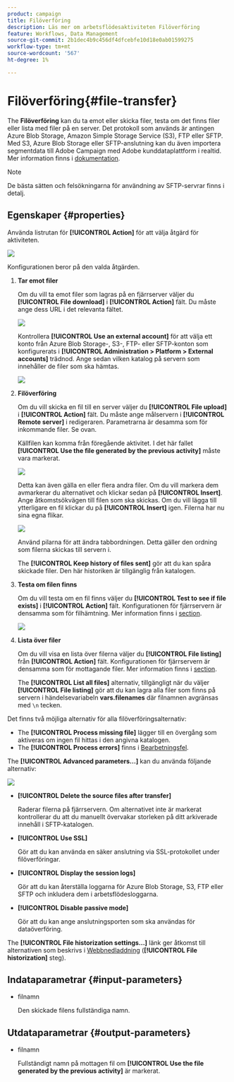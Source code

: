 ```yaml
---
product: campaign
title: Filöverföring
description: Läs mer om arbetsflödesaktiviteten Filöverföring
feature: Workflows, Data Management
source-git-commit: 2b1dec4b9c456df4dfcebfe10d18e0ab01599275
workflow-type: tm+mt
source-wordcount: '567'
ht-degree: 1%

---
```


# Filöverföring{#file-transfer}



The **Filöverföring** kan du ta emot eller skicka filer, testa om det finns filer eller lista med filer på en server. Det protokoll som används är antingen Azure Blob Storage, Amazon Simple Storage Service (S3), FTP eller SFTP.
Med S3, Azure Blob Storage eller SFTP-anslutning kan du även importera segmentdata till Adobe Campaign med Adobe kunddataplattform i realtid. Mer information finns i [dokumentation](https://experienceleague.adobe.com/docs/experience-platform/destinations/catalog/email-marketing/adobe-campaign.html).

>[!NOTE]
>
>De bästa sätten och felsökningarna för användning av SFTP-servrar finns i detalj.

## Egenskaper {#properties}

Använda listrutan för **[!UICONTROL Action]** för att välja åtgärd för aktiviteten.

![](assets/file_transfert_action.png)

Konfigurationen beror på den valda åtgärden.

1. **Tar emot filer**

   Om du vill ta emot filer som lagras på en fjärrserver väljer du **[!UICONTROL File download]** i **[!UICONTROL Action]** fält. Du måste ange dess URL i det relevanta fältet.

   ![](assets/file_transfert_edit.png)

   Kontrollera **[!UICONTROL Use an external account]** för att välja ett konto från Azure Blob Storage-, S3-, FTP- eller SFTP-konton som konfigurerats i **[!UICONTROL Administration > Platform > External accounts]** trädnod. Ange sedan vilken katalog på servern som innehåller de filer som ska hämtas.

   ![](assets/file_transfert_edit_external.png)

1. **Filöverföring**

   Om du vill skicka en fil till en server väljer du **[!UICONTROL File upload]** i **[!UICONTROL Action]** fält. Du måste ange målservern i **[!UICONTROL Remote server]** i redigeraren. Parametrarna är desamma som för inkommande filer. Se ovan.

   Källfilen kan komma från föregående aktivitet. I det här fallet **[!UICONTROL Use the file generated by the previous activity]** måste vara markerat.

   ![](assets/file_transfert_edit_send.png)

   Detta kan även gälla en eller flera andra filer. Om du vill markera dem avmarkerar du alternativet och klickar sedan på **[!UICONTROL Insert]**. Ange åtkomstsökvägen till filen som ska skickas. Om du vill lägga till ytterligare en fil klickar du på **[!UICONTROL Insert]** igen. Filerna har nu sina egna flikar.

   ![](assets/file_transfert_source.png)

   Använd pilarna för att ändra tabbordningen. Detta gäller den ordning som filerna skickas till servern i.

   The **[!UICONTROL Keep history of files sent]** gör att du kan spåra skickade filer. Den här historiken är tillgänglig från katalogen.

1. **Testa om filen finns**

   Om du vill testa om en fil finns väljer du **[!UICONTROL Test to see if file exists]** i **[!UICONTROL Action]** fält. Konfigurationen för fjärrservern är densamma som för filhämtning. Mer information finns i [section](#properties).

   ![](assets/file_transfert_edit_test.png)

1. **Lista över filer**

   Om du vill visa en lista över filerna väljer du **[!UICONTROL File listing]** från **[!UICONTROL Action]** fält. Konfigurationen för fjärrservern är densamma som för mottagande filer. Mer information finns i [section](#properties).

   The **[!UICONTROL List all files]** alternativ, tillgängligt när du väljer **[!UICONTROL File listing]** gör att du kan lagra alla filer som finns på servern i händelsevariabeln **vars.filenames** där filnamnen avgränsas med `\n` tecken.

Det finns två möjliga alternativ för alla filöverföringsalternativ:

* The **[!UICONTROL Process missing file]** lägger till en övergång som aktiveras om ingen fil hittas i den angivna katalogen.
* The **[!UICONTROL Process errors]** finns i [Bearbetningsfel](monitor-workflow-execution.md#processing-errors).

The **[!UICONTROL Advanced parameters...]** kan du använda följande alternativ:

![](assets/file_transfert_advanced.png)

* **[!UICONTROL Delete the source files after transfer]**

   Raderar filerna på fjärrservern. Om alternativet inte är markerat kontrollerar du att du manuellt övervakar storleken på ditt arkiverade innehåll i SFTP-katalogen.

* **[!UICONTROL Use SSL]**

   Gör att du kan använda en säker anslutning via SSL-protokollet under filöverföringar.

* **[!UICONTROL Display the session logs]**

   Gör att du kan återställa loggarna för Azure Blob Storage, S3, FTP eller SFTP och inkludera dem i arbetsflödesloggarna.

* **[!UICONTROL Disable passive mode]**

   Gör att du kan ange anslutningsporten som ska användas för dataöverföring.

The **[!UICONTROL File historization settings...]** länk ger åtkomst till alternativen som beskrivs i [Webbnedladdning](web-download.md) (**[!UICONTROL File historization]** steg).

## Indataparametrar {#input-parameters}

* filnamn

   Den skickade filens fullständiga namn.

## Utdataparametrar {#output-parameters}

* filnamn

   Fullständigt namn på mottagen fil om **[!UICONTROL Use the file generated by the previous activity]** är markerat.
